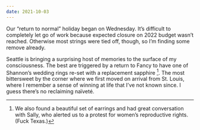 ```yaml
---
date: 2021-10-03
---
```


Our “return to normal” holiday began on Wednesday. It’s difficult to completely let go of work because expected closure on 2022 budget wasn’t reached. Otherwise most strings were tied off, though, so I’m finding some remove already.

Seattle is bringing a surprising host of memories to the surface of my consciousness. The best are triggered by a return to Fancy to have one of Shannon’s wedding rings re-set with a replacement sapphire [^fancy]. The most bittersweet by the corner where we first moved on arrival from St. Louis, where I remember a sense of winning at life that I’ve not known since. I guess there’s no reclaiming naïveté.

[^fancy]: We also found a beautiful set of earrings and had great conversation with Sally, who alerted us to a protest for women’s reproductive rights. (Fuck Texas.)
